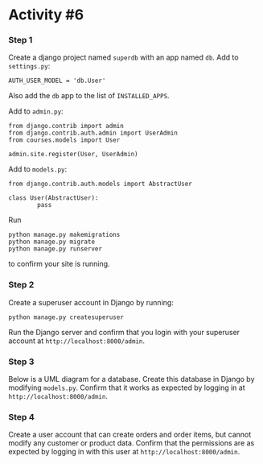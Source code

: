 # Activity \#6

### Step 1
Create a django project named ```superdb``` with an app named ```db```.
Add to ```settings.py```:
```
AUTH_USER_MODEL = 'db.User'
```
Also add the ```db``` app to the list of ```INSTALLED_APPS```.

Add to ```admin.py```:
```	
from django.contrib import admin
from django.contrib.auth.admin import UserAdmin
from courses.models import User

admin.site.register(User, UserAdmin)
```
Add to ```models.py```:
```
from django.contrib.auth.models import AbstractUser

class User(AbstractUser):
    	pass
```
Run
```
python manage.py makemigrations
python manage.py migrate
python manage.py runserver
```
to confirm your site is running.

### Step 2
Create a superuser account in Django by running:
```
python manage.py createsuperuser
```
Run the Django server and confirm that you login with your superuser account at ```http://localhost:8000/admin```.

### Step 3
Below is a UML diagram for a database. Create this database in Django by modifying ```models.py```. Confirm that it works as expected by logging in at 
```http://localhost:8000/admin```.

### Step 4
Create a user account that can create orders and order items, but cannot modify any customer or product data. Confirm that the permissions are as expected by logging in with this user at
```http://localhost:8000/admin```.
